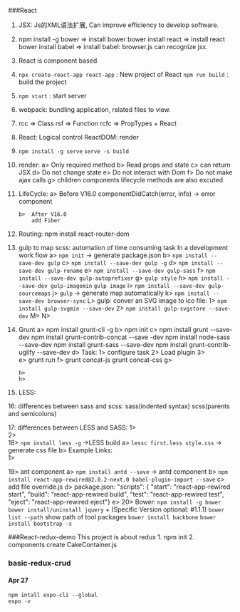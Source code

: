 ###React

1.  JSX: Js的XML语法扩展, Can improve efficiency to develop software.
    

2.  npm install -g bower  => install bower 
    bower install react => install react
    bower install babel => install babel: browser.js can recognize jsx.
    
3.  React is component based

4.  `npx create-react-app react-app` : New project of React
    `npm run build` : build the project
    
5.  `npm start` : start server

6.  webpack: bundling application, related files to view.

7.  rcc  => Class
    rsf  => Function
    rcfc => PropTypes + React

8.  React: Logical control
    ReactDOM: render

9.  `npm install -g serve`
    `serve -s build`

10. render:
        a>  Only required method
        b>  Read props and state
        c>  can return JSX
        d>  Do not change state
        e>  Do not interact with Dom
        f>  Do not make ajax calls
        g>  children components lifecycle methods are also excuted
11. LifeCycle:
        a>  Before V16.0
                componentDidCatch(error, info) -> error component
            
        
        
        
        b>  After V16.0
            add Fiber
12.  Routing:
        npm install react-router-dom

13. gulp to map scss: automation of time consuming task In a development work flow
        a>  `npm init`    -> generate package.json
        b>  `npm install --save-dev gulp`
        c>  `npm install --save-dev gulp -g`
        d>  `npm install --save-dev gulp-rename`
        e>  `npm install --save-dev gulp-sass`
        f>  `npm install --save-dev gulp-autoprefixer`
        g>  `gulp style`
        h>  `npm install --save-dev gulp-imagemin`
            `gulp image`
        i>  `npm install --save-dev gulp-sourcemaps`
        j>  `gulp` -> generate map automatically
        k>  `npm install --save-dev browser-sync`
        L>  gulp: conver an SVG image to ico file:
                1> `npm install gulp-svgmin --save-dev`
                2> `npm install gulp-svgstore --save-dev`
        M>
        N>
        
14. Grunt
        a>  npm install grunt-cli -g
        b>  npm init
        c>  npm install grunt --save-dev
            npm install grunt-contrib-concat --save -dev
            npm install node-sass --save-dev
            npm install grunt-sass --save-dev
            npm install grunt-contrib-uglify --save-dev
        d>  Task:
                1>  configure task
                2>  Load plugin
                3>  
        e>  grunt run
        f>  grunt concat-js
            grunt concat-css
        g>  
            
        h>
        h>
        

15. LESS:

16: differences between sass and scss:
        sass(indented syntax)
        scss(parents and semicolons)
        
17: differences between LESS and SASS:
        1>  
        2>  
18> `npm install less -g` ->LESS build
        a> `lessc first.less style.css`  -> generate css file
        b> Example Links:  
            1> 


19> ant component
        a> `npm install antd --save` -> antd component
        b> `npm install react-app-rewired@2.0.2-next.0 babel-plugin-import --save`
        c> add file override.js
        d> package.json: 
            "scripts": {
                "start": "react-app-rewired start",
                "build": "react-app-rewired build",
                "test": "react-app-rewired test",
                "eject": "react-app-rewired eject"}
        e>
20> Bower:
    `npm install -g bower` 
    `bower install/uninstall jquery` + (Specific Version optional: #1.1.1)
    `bower list --path` show path of tool packages
    `bower install backbone`
    `bower install bootstrap -s`
    
   
###React-redux-demo
    This project is about redux
    1. npm init
    2. components create CakeContainer.js


### basic-redux-crud

#### Apr 27
    npm intall expo-cli --global
    expo -v
